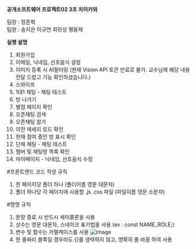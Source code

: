 **공개소프트웨어 프로젝트02 3조 치이카와**   

팀장 : 정준혁  
팀원 : 송지은 이규연 최민성 펭용제  


    
**실행 설명**  
1. 회원가입
2. 이메일, 닉네임, 선호음식 설정
3. 이미지 등록 시 AI필터링 (현재 Vision API 토큰 만료로 불가. 교수님께 해당 내용 전달 드렸고 기능 확인하셨습니다.)
4. 스와이프
5. 1대1 채팅 - 채팅 테스트
6. 방 나가기
7. 별점 페이지 확인
8. 오픈채팅 검색
9. 오픈채팅 참가
10. 이전 메세지 로드 확인
11. 현재 참여 중인 방 표시 확인
12. 단체 채팅 - 채팅 테스트
13. 멤버 및 채팅방 목록 확인
14. 마이페이지 - 닉네임, 선호음식 수정



      
#프론트엔드 코드 작성 규칙  
  1. 한 페이지당 폴더 하나 (폴더이름 영문 대문자)  
  2. 폴더 하나당 각 페이지에 사용할 .js .css 파일 (파일이름 영문 소문자)  

#명명 규칙  
  1. 문장 종료 시 반드시 세미콜론을 사용  
  2. 상수는 영문 대문자, 스네이크 표기법을 사용 (ex : const NAME_ROLE;)  
  3. 변수 및 함수는 카멜케이스를 사용
     ![image](https://github.com/user-attachments/assets/14802552-e820-4e8e-8578-b057c05ac871)  
  5. 한 줄짜리 블록일 경우라도 {}를 생략하지 않고, 명확히 줄 바꿈 하여 사용

